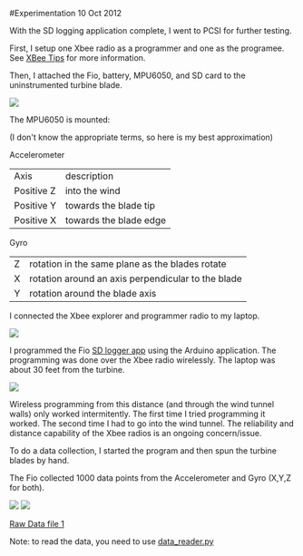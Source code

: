 #Experimentation 10 Oct 2012

With the SD logging application complete, I went to PCSI for further testing.

First, I setup one Xbee radio as a programmer and one as the programee.  See
[XBee Tips](http://wind.cs.purdue.edu/doc/xbee_tips.html) for more information.

Then, I attached the Fio, battery, MPU6050, and SD card to the uninstrumented
turbine blade.

<img src="https://github.com/scottcarr/beagle/raw/master/experiments10252012/tape.JPG">

The MPU6050 is mounted:

(I don't know the appropriate terms, so here is my best approximation)

Accelerometer
<table>
<tr><td>Axis</td><td>description</td></tr>
<tr><td>Positive Z</td><td>into the wind</td></tr>
<tr><td>Positive Y</td><td>towards the blade tip</td></tr>
<tr><td>Positive X</td><td>towards the blade edge</td></tr>
</table>

Gyro
<table>
<tr><td>Z</td><td>rotation in the same plane as the blades rotate</td></tr>
<tr><td>X</td><td>rotation around an axis perpendicular to the blade</td></tr>
<tr><td>Y</td><td>rotation around the blade axis</td></tr>
</table>

I connected the Xbee explorer and programmer radio to my laptop.

<img src="https://github.com/scottcarr/beagle/raw/master/experiments10252012/laptop.JPG">


I programmed the Fio [SD logger app](http://wind.cs.purdue.edu/doc/sd_logger_app.html) 
 using the Arduino application.  The programming was done over the Xbee radio
wirelessly.  The laptop was about 30 feet from the turbine.

<img src="https://github.com/scottcarr/beagle/raw/master/experiments10252012/distance.JPG">

Wireless programming from this distance (and through the wind tunnel walls)
 only worked intermitently.  The first time I tried programming it worked.
The second time I had to go into the wind tunnel.  The reliability and
distance capability of the Xbee radios is an ongoing concern/issue.

To do a data collection, I started the program and then spun the turbine blades by hand.

The Fio collected 1000 data points from the Accelerometer and Gyro (X,Y,Z for both).

<img src="https://raw.github.com/scottcarr/beagle/master/experiments10252012/accel1.png">
<img src="https://raw.github.com/scottcarr/beagle/master/experiments10252012/gyro1.png">

[Raw Data file 1](https://raw.github.com/scottcarr/beagle/master/experiments10252012/DATA.CSV)

Note: to read the data, you need to use [data_reader.py](https://github.com/scottcarr/beagle/blob/master/fio/data_reader.py)
